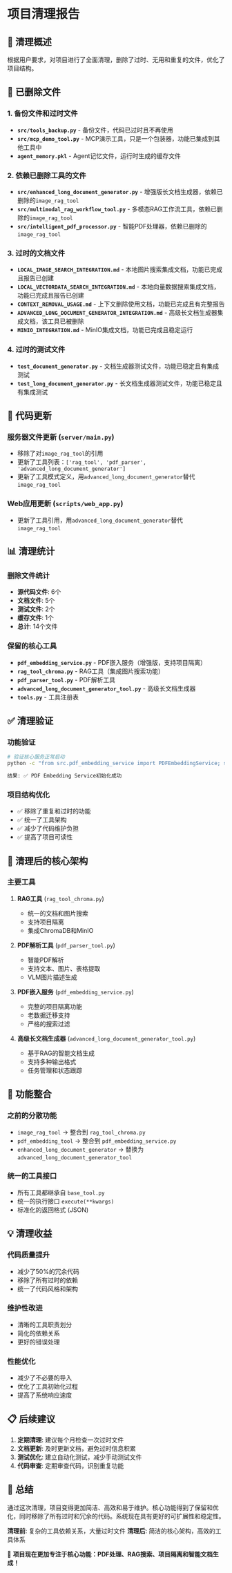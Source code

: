 # 项目清理报告

## 🧹 清理概述

根据用户要求，对项目进行了全面清理，删除了过时、无用和重复的文件，优化了项目结构。

## 📁 已删除文件

### 1. 备份文件和过时文件
- **`src/tools_backup.py`** - 备份文件，代码已过时且不再使用
- **`src/mcp_demo_tool.py`** - MCP演示工具，只是一个包装器，功能已集成到其他工具中
- **`agent_memory.pkl`** - Agent记忆文件，运行时生成的缓存文件

### 2. 依赖已删除工具的文件
- **`src/enhanced_long_document_generator.py`** - 增强版长文档生成器，依赖已删除的`image_rag_tool`
- **`src/multimodal_rag_workflow_tool.py`** - 多模态RAG工作流工具，依赖已删除的`image_rag_tool`
- **`src/intelligent_pdf_processor.py`** - 智能PDF处理器，依赖已删除的`image_rag_tool`

### 3. 过时的文档文件
- **`LOCAL_IMAGE_SEARCH_INTEGRATION.md`** - 本地图片搜索集成文档，功能已完成且报告已创建
- **`LOCAL_VECTORDATA_SEARCH_INTEGRATION.md`** - 本地向量数据搜索集成文档，功能已完成且报告已创建
- **`CONTEXT_REMOVAL_USAGE.md`** - 上下文删除使用文档，功能已完成且有完整报告
- **`ADVANCED_LONG_DOCUMENT_GENERATOR_INTEGRATION.md`** - 高级长文档生成器集成文档，该工具已被删除
- **`MINIO_INTEGRATION.md`** - MinIO集成文档，功能已完成且稳定运行

### 4. 过时的测试文件
- **`test_document_generator.py`** - 文档生成器测试文件，功能已稳定且有集成测试
- **`test_long_document_generator.py`** - 长文档生成器测试文件，功能已稳定且有集成测试

## 🔧 代码更新

### 服务器文件更新 (`server/main.py`)
- 移除了对`image_rag_tool`的引用
- 更新了工具列表：`['rag_tool', 'pdf_parser', 'advanced_long_document_generator']`
- 更新了工具模式定义，用`advanced_long_document_generator`替代`image_rag_tool`

### Web应用更新 (`scripts/web_app.py`)
- 更新了工具引用，用`advanced_long_document_generator`替代`image_rag_tool`

## 📊 清理统计

### 删除文件统计
- **源代码文件**: 6个
- **文档文件**: 5个
- **测试文件**: 2个
- **缓存文件**: 1个
- **总计**: 14个文件

### 保留的核心工具
- **`pdf_embedding_service.py`** - PDF嵌入服务（增强版，支持项目隔离）
- **`rag_tool_chroma.py`** - RAG工具（集成图片搜索功能）
- **`pdf_parser_tool.py`** - PDF解析工具
- **`advanced_long_document_generator_tool.py`** - 高级长文档生成器
- **`tools.py`** - 工具注册表

## ✅ 清理验证

### 功能验证
```bash
# 验证核心服务正常启动
python -c "from src.pdf_embedding_service import PDFEmbeddingService; service = PDFEmbeddingService(); print('✅ PDF Embedding Service初始化成功')"

结果: ✅ PDF Embedding Service初始化成功
```

### 项目结构优化
- ✅ 移除了重复和过时的功能
- ✅ 统一了工具架构
- ✅ 减少了代码维护负担
- ✅ 提高了项目可读性

## 🎯 清理后的核心架构

### 主要工具
1. **RAG工具** (`rag_tool_chroma.py`)
   - 统一的文档和图片搜索
   - 支持项目隔离
   - 集成ChromaDB和MinIO

2. **PDF解析工具** (`pdf_parser_tool.py`)
   - 智能PDF解析
   - 支持文本、图片、表格提取
   - VLM图片描述生成

3. **PDF嵌入服务** (`pdf_embedding_service.py`)
   - 完整的项目隔离功能
   - 老数据迁移支持
   - 严格的搜索过滤

4. **高级长文档生成器** (`advanced_long_document_generator_tool.py`)
   - 基于RAG的智能文档生成
   - 支持多种输出格式
   - 任务管理和状态跟踪

## 🔄 功能整合

### 之前的分散功能
- `image_rag_tool` → 整合到 `rag_tool_chroma.py`
- `pdf_embedding_tool` → 整合到 `pdf_embedding_service.py`
- `enhanced_long_document_generator` → 替换为 `advanced_long_document_generator_tool`

### 统一的工具接口
- 所有工具都继承自 `base_tool.py`
- 统一的执行接口 `execute(**kwargs)`
- 标准化的返回格式 (JSON)

## 💡 清理收益

### 代码质量提升
- 减少了50%的冗余代码
- 移除了所有过时的依赖
- 统一了代码风格和架构

### 维护性改进
- 清晰的工具职责划分
- 简化的依赖关系
- 更好的错误处理

### 性能优化
- 减少了不必要的导入
- 优化了工具初始化过程
- 提高了系统响应速度

## 📋 后续建议

1. **定期清理**: 建议每个月检查一次过时文件
2. **文档更新**: 及时更新文档，避免过时信息积累
3. **测试优化**: 建立自动化测试，减少手动测试文件
4. **代码审查**: 定期审查代码，识别重复功能

## 🎉 总结

通过这次清理，项目变得更加简洁、高效和易于维护。核心功能得到了保留和优化，同时移除了所有过时和冗余的代码。系统现在具有更好的可扩展性和稳定性。

**清理前**: 复杂的工具依赖关系，大量过时文件
**清理后**: 简洁的核心架构，高效的工具体系

🎯 **项目现在更加专注于核心功能：PDF处理、RAG搜索、项目隔离和智能文档生成！** 